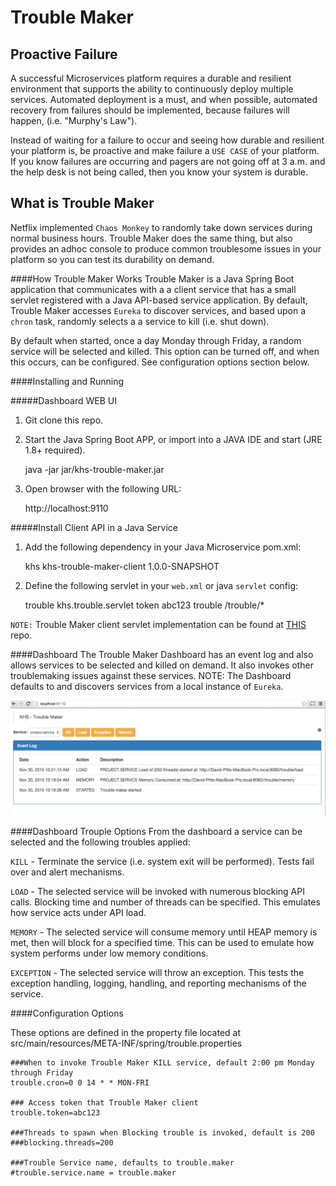 # Trouble Maker
Proactive Failure
-----------------
A successful Microservices platform requires a durable and resilient environment that supports the ability to continuously deploy multiple services. Automated deployment is a must, and when possible, automated recovery from failures should be implemented, because failures will happen, (i.e. "Murphy's Law").

Instead of waiting for a failure to occur and seeing how durable and resilient your platform is, be proactive and make failure a `USE CASE` of your platform. If you know failures are occurring and pagers are not going off at 3 a.m. and the help desk is not being called, then you know your system is durable. 

What is Trouble Maker 
---------------------
Netflix implemented `Chaos Monkey` to randomly take down services during normal business hours. Trouble Maker does the same thing, but also provides an adhoc console to produce common troublesome issues in your platform so you can test its durability on demand. 

####How Trouble Maker Works
Trouble Maker is a Java Spring Boot application that communicates with a a client service that has a small servlet registered with a Java API-based service application. By default, Trouble Maker accesses `Eureka` to discover services, and based upon a `chron` task, randomly selects a a service to kill (i.e. shut down).

By default when started, once a day Monday through Friday, a random service will be selected and killed. This option can be turned off, and when this occurs, can be configured. See configuration options section below. 
 

####Installing and Running

#####Dashboard WEB UI 

1. Git clone this repo.

2. Start the Java Spring Boot APP, or import into a JAVA IDE and start (JRE 1.8+ required). 

	java -jar jar/khs-trouble-maker.jar
  
3. Open browser with the following URL: 

	http://localhost:9110

#####Install Client API in a Java Service 

1. Add the following dependency in your Java Microservice pom.xml:

	<dependency>
	  <groupId>khs</groupId>
	  <artifactId>khs-trouble-maker-client</artifactId>
	  <version>1.0.0-SNAPSHOT</version>
	</dependency>

2. Define the following servlet in your `web.xml` or java `servlet` config:

	<servlet>
	    <servlet-name>trouble</servlet-name>
	    <servlet-class>khs.trouble.servlet</servlet-class>
	     <init-param>
            <param-name>token</param-name>
            <!-- token should match dashboard token -->
            <param-value>abc123</param-value>
        </init-param>
	</servlet>
	<servlet-mapping>
	    <servlet-name>trouble</servlet-name>
	    <url-pattern>/trouble/*</url-pattern>
	</servlet-mapping>
		
`NOTE:` Trouble Maker client servlet implementation can be found at [THIS](https://github.com/in-the-keyhole/khs-trouble-maker-client) repo.

####Dashboard
The Trouble Maker Dashboard has an event log and also allows services to be selected and killed on demand. It also invokes other troublemaking issues against these services. NOTE: The Dashboard defaults to and discovers services from a local instance of `Eureka`. 

![](/img/trouble-screen.png)


####Dashboard Trouple Options
From the dashboard a service can be selected and the following troubles applied: 

`KILL` - Terminate the service (i.e. system exit will be performed). Tests fail over and alert mechanisms.

`LOAD` - The selected service will be invoked with numerous blocking API calls. Blocking time and number of threads can be specified. This emulates how service acts under API load.

`MEMORY` - The selected service will consume memory until HEAP memory is met, then will block for a specified time. This can be used to emulate how system performs under low memory conditions.

`EXCEPTION` - The selected service will throw an exception. This tests the exception handling, logging, handling, and reporting mechanisms of the service.

####Configuration Options

These options are defined in the property file located at src/main/resources/META-INF/spring/trouble.properties

	###When to invoke Trouble Maker KILL service, default 2:00 pm Monday through Friday
	trouble.cron=0 0 14 * * MON-FRI
	
	### Access token that Trouble Maker client  
	trouble.token=abc123
	
	###Threads to spawn when Blocking trouble is invoked, default is 200
	###blocking.threads=200  
	
	###Trouble Service name, defaults to trouble.maker
	#trouble.service.name = trouble.maker
